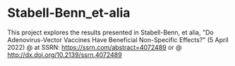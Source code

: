 # Stabell-Benn_et-alia
This project explores the results presented in Stabell-Benn, et alia, "Do Adenovirus-Vector Vaccines Have Beneficial Non-Specific Effects?" (5 April 2022)  @ at SSRN: https://ssrn.com/abstract=4072489 or @ http://dx.doi.org/10.2139/ssrn.4072489
